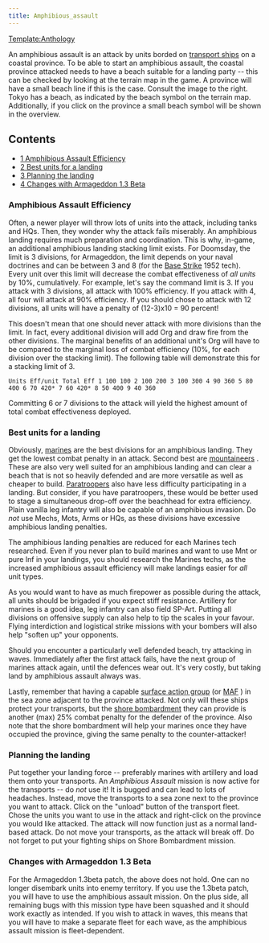```yaml
---
title: Amphibious_assault
---
```

 [Template:Anthology](/wiki/index.php?title=Template:Anthology&action=edit&redlink=1 "Template:Anthology (page does not exist)")

An amphibious assault is an attack by units borded on [transport ships](/wiki/Transport "Transport") on a coastal province. To be able to start an amphibious assault, the coastal province attacked needs to have a beach suitable for a landing party -- this can be checked by looking at the terrain map in the game. A province will have a small beach line if this is the case. Consult the image to the right. Tokyo has a beach, as indicated by the beach symbol on the terrain map. Additionally, if you click on the province a small beach symbol will be shown in the overview.

Contents
--------

*   [1 Amphibious Assault Efficiency](#Amphibious_Assault_Efficiency)
*   [2 Best units for a landing](#Best_units_for_a_landing)
*   [3 Planning the landing](#Planning_the_landing)
*   [4 Changes with Armageddon 1.3 Beta](#Changes_with_Armageddon_1.3_Beta)

### Amphibious Assault Efficiency

Often, a newer player will throw lots of units into the attack, including tanks and HQs. Then, they wonder why the attack fails miserably. An amphibious landing requires much preparation and coordination. This is why, in-game, an additional amphibious landing stacking limit exists. For Doomsday, the limit is 3 divisions, for Armageddon, the limit depends on your naval doctrines and can be between 3 and 8 (for the [Base Strike](/wiki/Base_Strike "Base Strike") 1952 tech). Every unit over this limit will decrease the combat effectiveness of _all units_ by 10%, cumulatively. For example, let's say the command limit is 3. If you attack with 3 divisions, all attack with 100% efficiency. If you attack with 4, all four will attack at 90% efficiency. If you should chose to attack with 12 divisions, all units will have a penalty of (12-3)x10 = 90 percent!

This doesn't mean that one should never attack with more divisions than the limit. In fact, every additional division will add Org and draw fire from the other divisions. The marginal benefits of an additional unit's Org will have to be compared to the marginal loss of combat efficiency (10%, for each division over the stacking limit). The following table will demonstrate this for a stacking limit of 3.

`Units Eff/unit Total Eff 1 100 100 2 100 200 3 100 300 4 90 360 5 80 400 6 70 420* 7 60 420* 8 50 400 9 40 360` 

Committing 6 or 7 divisions to the attack will yield the highest amount of total combat effectiveness deployed.

### Best units for a landing

Obviously, [marines](/wiki/Marines "Marines") are the best divisions for an amphibious landing. They get the lowest combat penalty in an attack. Second best are [mountaineers](/wiki/Mountaineers "Mountaineers") . These are also very well suited for an amphibious landing and can clear a beach that is not so heavily defended and are more versatile as well as cheaper to build. [Paratroopers](/wiki/Paratroopers "Paratroopers") also have less difficulty participating in a landing. But consider, if you have paratroopers, these would be better used to stage a simultaneous drop-off over the beachhead for extra efficiency. Plain vanilla leg infantry will also be capable of an amphibious invasion. Do _not_ use Mechs, Mots, Arms or HQs, as these divisions have excessive amphibious landing penalties.

The amphibious landing penalties are reduced for each Marines tech researched. Even if you never plan to build marines and want to use Mnt or pure Inf in your landings, you should research the Marines techs, as the increased amphibious assault efficiency will make landings easier for _all_ unit types.

As you would want to have as much firepower as possible during the attack, all units should be brigaded if you expect stiff resistance. Artillery for marines is a good idea, leg infantry can also field SP-Art. Putting all divisions on offensive supply can also help to tip the scales in your favour. Flying interdiction and logistical strike missions with your bombers will also help "soften up" your opponents.

Should you encounter a particularly well defended beach, try attacking in waves. Immediately after the first attack fails, have the next group of marines attack again, until the defences wear out. It's very costly, but taking land by amphibious assault always was.

Lastly, remember that having a capable [surface action group](/wiki/Surface_action_group "Surface action group") (or [MAF](/wiki/Marine_Amphibious_Force "Marine Amphibious Force") ) in the sea zone adjacent to the province attacked. Not only will these ships protect your transports, but the [shore bombardment](/wiki/index.php?title=Shore_bombardment&action=edit&redlink=1 "Shore bombardment (page does not exist)") they can provide is another (max) 25% combat penalty for the defender of the province. Also note that the shore bombardment will help your marines once they have occupied the province, giving the same penalty to the counter-attacker!

### Planning the landing

Put together your landing force -- preferably marines with artillery and load them onto your transports. An _Amphibious Assault_ mission is now active for the transports -- do _not_ use it! It is bugged and can lead to lots of headaches. Instead, move the transports to a sea zone next to the province you want to attack. Click on the "unload" button of the transport fleet. Chose the units you want to use in the attack and right-click on the province you would like attacked. The attack will now function just as a normal land-based attack. Do not move your transports, as the attack will break off. Do not forget to put your fighting ships on Shore Bombardment mission.

### Changes with Armageddon 1.3 Beta

For the Armageddon 1.3beta patch, the above does not hold. One can no longer disembark units into enemy territory. If you use the 1.3beta patch, you will have to use the amphibious assault mission. On the plus side, all remaining bugs with this mission type have been squashed and it should work exactly as intended. If you wish to attack in waves, this means that you will have to make a separate fleet for each wave, as the amphibious assault mission is fleet-dependent.
